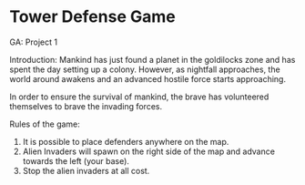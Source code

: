 # Tower Defense Game
GA: Project 1

Introduction:
Mankind has just found a planet in the goldilocks zone and has spent the day setting up a colony. 
However, as nightfall approaches, the world around awakens and an advanced hostile force starts approaching.

In order to ensure the survival of mankind, the brave has volunteered themselves to brave the invading forces.

Rules of the game:
1) It is possible to place defenders anywhere on the map.
2) Alien Invaders will spawn on the right side of the map and advance towards the left (your base).
3) Stop the alien invaders at all cost.
